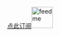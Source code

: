 
<a href="http://feed.feedsky.com/xiongmiao">点此订阅<img  height="50" width="50" src="images/rss.png" alt="feed me" /></a>
